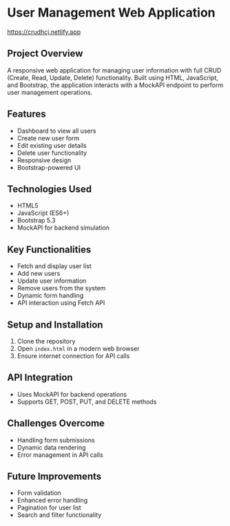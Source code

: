 # User Management Web Application
https://crudhcj.netlify.app

## Project Overview
A responsive web application for managing user information with full CRUD (Create, Read, Update, Delete) functionality. Built using HTML, JavaScript, and Bootstrap, the application interacts with a MockAPI endpoint to perform user management operations.

## Features
- Dashboard to view all users
- Create new user form
- Edit existing user details
- Delete user functionality
- Responsive design
- Bootstrap-powered UI

## Technologies Used
- HTML5
- JavaScript (ES6+)
- Bootstrap 5.3
- MockAPI for backend simulation

## Key Functionalities
- Fetch and display user list
- Add new users
- Update user information
- Remove users from the system
- Dynamic form handling
- API interaction using Fetch API

## Setup and Installation
1. Clone the repository
2. Open `index.html` in a modern web browser
3. Ensure internet connection for API calls

## API Integration
- Uses MockAPI for backend operations
- Supports GET, POST, PUT, and DELETE methods

## Challenges Overcome
- Handling form submissions
- Dynamic data rendering
- Error management in API calls

## Future Improvements
- Form validation
- Enhanced error handling
- Pagination for user list
- Search and filter functionality
